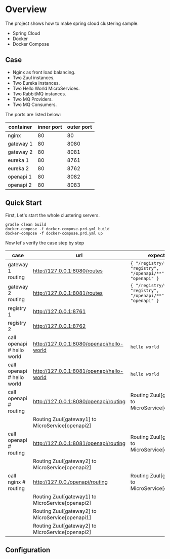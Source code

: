 # Overview

The project shows how to make spring cloud clustering sample. 

* Spring Cloud
* Docker
* Docker Compose


## Case

* Nginx as front load balancing.
* Two Zuul instances.
* Two Eureka instances.
* Two Hello World MicroServices.
* Two RabbitMQ instances.
* Two MQ Providers.
* Two MQ Consumers.


The ports are listed below:


container | inner port | outer port
---|---|---
nginx | 80 | 80 
gateway 1 | 80 | 8080
gateway 2 | 80 | 8081
eureka 1 | 80 | 8761
eureka 2 | 80 | 8762
openapi 1 | 80 | 8082
openapi 2 | 80 | 8083

<TODO>


## Quick Start

First, Let's start the whole clustering servers.

```
gradle clean build
docker-compose -f docker-compose.prd.yml build
docker-compose -f docker-compose.prd.yml up
```

Now let's verify the case step by step


case | url | expected
---|---|---
gateway 1 routing | http://127.0.0.1:8080/routes |  `{ "/registry/**": "registry", "/openapi/**": "openapi" }`
gateway 2 routing | http://127.0.0.1:8081/routes | `{ "/registry/**": "registry", "/openapi/**": "openapi" }`
registry 1 | http://127.0.0.1:8761 |
registry 2 | http://127.0.0.1:8762 |
call openapi # hello world | http://127.0.0.1:8080/openapi/hello-world | `hello world`
call openapi # hello world | http://127.0.0.1:8081/openapi/hello-world | `hello world`
call openapi # routing | http://127.0.0.1:8080/openapi/routing | Routing Zuul[gateway1] to MicroService[openapi1]
 | | Routing Zuul[gateway1] to MicroService[openapi2]
call openapi # routing | http://127.0.0.1:8081/openapi/routing | Routing Zuul[gateway2] to MicroService[openapi1]
 | | Routing Zuul[gateway2] to MicroService[openapi2]
call nginx # routing | http://127.0.0./openapi/routing | Routing Zuul[gateway1] to MicroService[openapi1]
 | | Routing Zuul[gateway1] to MicroService[openapi2]
 | | Routing Zuul[gateway2] to MicroService[openapi1]
 | | Routing Zuul[gateway2] to MicroService[openapi2]



## Configuration


